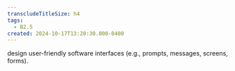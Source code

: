 ```yaml
---
transcludeTitleSize: h4
tags:
  - B2.5
created: 2024-10-17T13:20:30.000-0400
---
```

design user-friendly software interfaces (e.g., prompts, messages, screens, forms).
